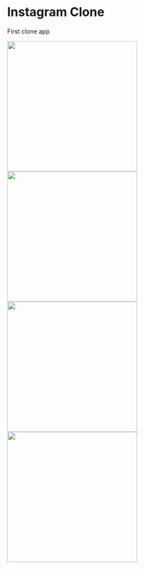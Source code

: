# Instagram Clone

First clone app

<img src="https://i.hizliresim.com/nl88p27.png" width="300">

<img src="https://i.hizliresim.com/9tnyuz8.png" width="300">

<img src="https://i.hizliresim.com/rmx51ph.png" width="300">

<img src="https://i.hizliresim.com/5n1t7za.png" width="300">
